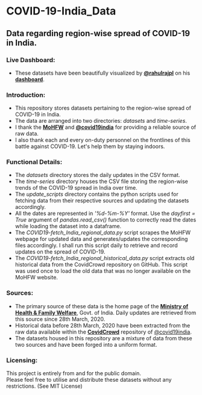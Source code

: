 # COVID-19-India_Data
## Data regarding region-wise spread of COVID-19 in India.

### Live Dashboard:
* These datasets have been beautifully visualized by **[@rahulrajpl](https://github.com/rahulrajpl)** on his **[dashboard]( http://randomwalk.in/covid19India/)**.

### Introduction:
* This repository stores datasets pertaining to the region-wise spread of COVID-19 in India.
* The data are arranged into two directories: *datasets* and *time-series*.
* I thank the **[MoHFW](https://www.mohfw.gov.in/)** and **[@covid19india](https://github.com/covid19india)** for providing a reliable source of raw data.
* I also thank each and every on-duty personnel on the frontlines of this battle against COVID-19. Let's help them by staying indoors.

### Functional Details:
* The *datasets* directory stores the daily updates in the CSV format.
* The *time-series* directory houses the CSV file storing the region-wise trends of the COVID-19 spread in India over time.
* The *update_scripts* directory contains the python scripts used for fetching data from their respective sources and updating the datasets accordingly.
* All the dates are represented in *'%d-%m-%Y'* format. Use the *dayfirst = True* argument of *pandas.read_csv()* function to correctly read the dates while loading the dataset into a dataframe.
* The *COVID19-fetch_India_regional_data.py* script scrapes the MoHFW webpage for updated data and generates/updates the corresponding files accordingly. I shall run this script daily to retrieve and record updates on the spread of COVID-19.
* The *COVID19-fetch_India_regional_historical_data.py* script extracts old historical data from the CovidCrowd repository on GitHub. This script was used once to load the old data that was no longer available on the MoHFW website.

### Sources:
* The primary source of these data is the home page of the **[Ministry of Health & Family Welfare](https://www.mohfw.gov.in/)**, Govt. of India. Daily updates are retrieved from this source since 28th March, 2020.
* Historical data before 28th March, 2020 have been extracted from the raw data available within the **[CovidCrowd](https://github.com/covid19india/CovidCrowd)** repository of [@covid19india](https://github.com/covid19india).
* The datasets housed in this repository are a mixture of data from these two sources and have been forged into a uniform format.

### Licensing:
This project is entirely from and for the public domain.  
Please feel free to utilise and distribute these datasets without any restrictions. (See MIT License)  

